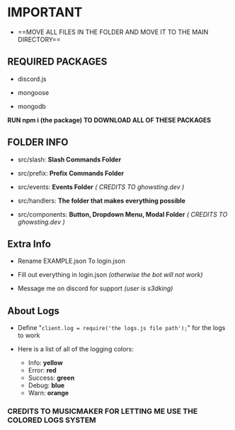 # IMPORTANT
* ==MOVE ALL FILES IN THE FOLDER AND MOVE IT TO THE MAIN DIRECTORY==

## REQUIRED PACKAGES

* discord.js

* mongoose

* mongodb

**RUN npm i (the package) TO DOWNLOAD ALL OF THESE PACKAGES**

## FOLDER INFO

* src/slash: **Slash Commands Folder**

* src/prefix: **Prefix Commands Folder**

* src/events: **Events Folder** *( CREDITS TO ghowsting.dev )*

* src/handlers: **The folder that makes everything possible**

* src/components: **Button, Dropdown Menu, Modal Folder** *( CREDITS TO ghowsting.dev )*

## Extra Info

- Rename EXAMPLE.json To login.json

- Fill out everything in login.json *(otherwise the bot will not work)*

- Message me on discord for support *(user is s3dking)*

## About Logs

* Define "`client.log = require('the logs.js file path');`" for the logs to work

* Here is a list of all of the logging colors:
  * Info: **yellow**
  * Error: **red**
  * Success: **green**
  * Debug: **blue**
  * Warn: **orange**


### CREDITS TO MUSICMAKER FOR LETTING ME USE THE COLORED LOGS SYSTEM